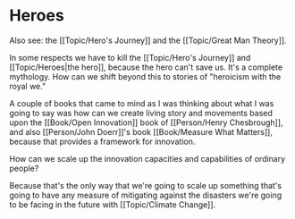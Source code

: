 # Heroes

Also see: the [[Topic/Hero's Journey]] and the [[Topic/Great Man Theory]].

 In some respects we have to kill the [[Topic/Hero's Journey]] and [[Topic/Heroes|the hero]], because the hero can't save us. It's a complete mythology. How can we shift beyond this to stories of "heroicism with the royal we."
 
 A couple of books that came to mind as I was thinking about what I was going to say was how can we create living story and movements based upon the [[Book/Open Innovation]] book of [[Person/Henry Chesbrough]], and also [[Person/John Doerr]]'s book [[Book/Measure What Matters]], because that provides a framework for innovation.
 
 How can we scale up the  innovation capacities and capabilities of ordinary people?
 
 Because that's the only way that we're going to scale up something that's going to have any measure of mitigating against the disasters we're going to be facing in the future with [[Topic/Climate Change]].